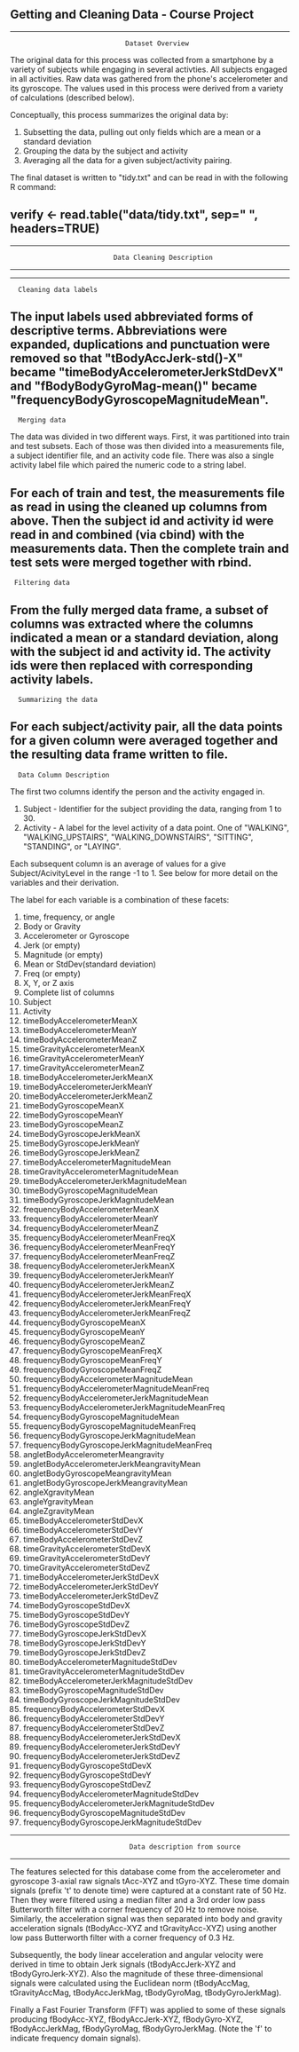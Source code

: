 ## Getting and Cleaning Data - Course Project

 ----
                                 Dataset Overview

The original data for this process was collected from a smartphone by a variety of subjects while engaging in several activties. All subjects engaged in all activities. Raw data was gathered from the phone's accelerometer and its gyroscope. The values used in this process were derived from a variety of calculations (described below).

Conceptually, this process summarizes the original data by:
1. Subsetting the data, pulling out only fields which are a mean or a standard deviation 
2. Grouping the data by the subject and activity 
3. Averaging all the data for a given subject/activity pairing.

The final dataset is written to "tidy.txt" and can be read in with the following R command:

verify <- read.table("data/tidy.txt", sep=" ", headers=TRUE)
 ----
 ----
                              Data Cleaning Description
 ----
  ----
 
      Cleaning data labels

The input labels used abbreviated forms of descriptive terms. Abbreviations were expanded, duplications and punctuation were removed so that "tBodyAccJerk-std()-X" became "timeBodyAccelerometerJerkStdDevX" and "fBodyBodyGyroMag-mean()" became "frequencyBodyGyroscopeMagnitudeMean".
 ----
      Merging data

The data was divided in two different ways. First, it was partitioned into train and test subsets. Each of those was then divided into a measurements file, a subject identifier file, and an activity code file. There was also a single activity label file which paired the numeric code to a string label.

For each of train and test, the measurements file as read in using the cleaned up columns from above. Then the subject id and activity id were read in and combined (via cbind) with the measurements data. Then the complete train and test sets were merged together with rbind.
 ----
     Filtering data

From the fully merged data frame, a subset of columns was extracted where the columns indicated a mean or a standard deviation, along with the subject id and activity id. The activity ids were then replaced with corresponding activity labels.
 ----
 
      Summarizing the data
 
For each subject/activity pair, all the data points for a given column were averaged together and the resulting data frame written to file.
 ----
      Data Column Description
 
The first two columns identify the person and the activity engaged in.
1. Subject - Identifier for the subject providing the data, ranging from 1 to 30.
2. Activity - A label for the level activity of a data point. One of "WALKING", "WALKING_UPSTAIRS", "WALKING_DOWNSTAIRS", "SITTING", "STANDING", or "LAYING".

Each subsequent column is an average of values for a give Subject/AcivityLevel in the range -1 to 1. See below for more detail on the variables and their derivation.

The label for each variable is a combination of these facets:

1. time, frequency, or angle 
2. Body or Gravity
3. Accelerometer or Gyroscope
4. Jerk (or empty)
5. Magnitude (or empty)
6. Mean or StdDev(standard deviation)
7. Freq (or empty)
8. X, Y, or Z axis
9. Complete list of columns
10. Subject
11. Activity
12. timeBodyAccelerometerMeanX
13. timeBodyAccelerometerMeanY
14. timeBodyAccelerometerMeanZ
15. timeGravityAccelerometerMeanX
16. timeGravityAccelerometerMeanY
17. timeGravityAccelerometerMeanZ
18. timeBodyAccelerometerJerkMeanX
19. timeBodyAccelerometerJerkMeanY
20. timeBodyAccelerometerJerkMeanZ
21. timeBodyGyroscopeMeanX
22. timeBodyGyroscopeMeanY
23. timeBodyGyroscopeMeanZ
24. timeBodyGyroscopeJerkMeanX
25. timeBodyGyroscopeJerkMeanY
26. timeBodyGyroscopeJerkMeanZ
27. timeBodyAccelerometerMagnitudeMean
28. timeGravityAccelerometerMagnitudeMean
29. timeBodyAccelerometerJerkMagnitudeMean
30. timeBodyGyroscopeMagnitudeMean
31. timeBodyGyroscopeJerkMagnitudeMean
32. frequencyBodyAccelerometerMeanX
33. frequencyBodyAccelerometerMeanY
34. frequencyBodyAccelerometerMeanZ
35. frequencyBodyAccelerometerMeanFreqX
36. frequencyBodyAccelerometerMeanFreqY
37. frequencyBodyAccelerometerMeanFreqZ
38. frequencyBodyAccelerometerJerkMeanX
39. frequencyBodyAccelerometerJerkMeanY
40. frequencyBodyAccelerometerJerkMeanZ
41. frequencyBodyAccelerometerJerkMeanFreqX
42. frequencyBodyAccelerometerJerkMeanFreqY
43. frequencyBodyAccelerometerJerkMeanFreqZ
44. frequencyBodyGyroscopeMeanX
45. frequencyBodyGyroscopeMeanY
46. frequencyBodyGyroscopeMeanZ
47. frequencyBodyGyroscopeMeanFreqX
48. frequencyBodyGyroscopeMeanFreqY
49. frequencyBodyGyroscopeMeanFreqZ
50. frequencyBodyAccelerometerMagnitudeMean
51. frequencyBodyAccelerometerMagnitudeMeanFreq
52. frequencyBodyAccelerometerJerkMagnitudeMean
53. frequencyBodyAccelerometerJerkMagnitudeMeanFreq
54. frequencyBodyGyroscopeMagnitudeMean
55. frequencyBodyGyroscopeMagnitudeMeanFreq
56. frequencyBodyGyroscopeJerkMagnitudeMean
57. frequencyBodyGyroscopeJerkMagnitudeMeanFreq
58. angletBodyAccelerometerMeangravity
59. angletBodyAccelerometerJerkMeangravityMean
60. angletBodyGyroscopeMeangravityMean
61. angletBodyGyroscopeJerkMeangravityMean
62. angleXgravityMean
63. angleYgravityMean
64. angleZgravityMean
65. timeBodyAccelerometerStdDevX
66. timeBodyAccelerometerStdDevY
67. timeBodyAccelerometerStdDevZ
68. timeGravityAccelerometerStdDevX
69. timeGravityAccelerometerStdDevY
70. timeGravityAccelerometerStdDevZ
71. timeBodyAccelerometerJerkStdDevX
72. timeBodyAccelerometerJerkStdDevY
73. timeBodyAccelerometerJerkStdDevZ
74. timeBodyGyroscopeStdDevX
75. timeBodyGyroscopeStdDevY
76. timeBodyGyroscopeStdDevZ
77. timeBodyGyroscopeJerkStdDevX
78. timeBodyGyroscopeJerkStdDevY
79. timeBodyGyroscopeJerkStdDevZ
80. timeBodyAccelerometerMagnitudeStdDev
81. timeGravityAccelerometerMagnitudeStdDev
82. timeBodyAccelerometerJerkMagnitudeStdDev
83. timeBodyGyroscopeMagnitudeStdDev
84. timeBodyGyroscopeJerkMagnitudeStdDev
85. frequencyBodyAccelerometerStdDevX
86. frequencyBodyAccelerometerStdDevY
87. frequencyBodyAccelerometerStdDevZ
88. frequencyBodyAccelerometerJerkStdDevX
89. frequencyBodyAccelerometerJerkStdDevY
90. frequencyBodyAccelerometerJerkStdDevZ
91. frequencyBodyGyroscopeStdDevX
92. frequencyBodyGyroscopeStdDevY
93. frequencyBodyGyroscopeStdDevZ
94. frequencyBodyAccelerometerMagnitudeStdDev
95. frequencyBodyAccelerometerJerkMagnitudeStdDev
96. frequencyBodyGyroscopeMagnitudeStdDev
97. frequencyBodyGyroscopeJerkMagnitudeStdDev

------
                                  Data description from source
------

The features selected for this database come from the accelerometer and gyroscope 3-axial raw signals tAcc-XYZ and tGyro-XYZ. These time domain signals (prefix 't' to denote time) were captured at a constant rate of 50 Hz. Then they were filtered using a median filter and a 3rd order low pass Butterworth filter with a corner frequency of 20 Hz to remove noise. Similarly, the acceleration signal was then separated into body and gravity acceleration signals (tBodyAcc-XYZ and tGravityAcc-XYZ) using another low pass Butterworth filter with a corner frequency of 0.3 Hz.

Subsequently, the body linear acceleration and angular velocity were derived in time to obtain Jerk signals (tBodyAccJerk-XYZ and tBodyGyroJerk-XYZ). Also the magnitude of these three-dimensional signals were calculated using the Euclidean norm (tBodyAccMag, tGravityAccMag, tBodyAccJerkMag, tBodyGyroMag, tBodyGyroJerkMag).

Finally a Fast Fourier Transform (FFT) was applied to some of these signals producing fBodyAcc-XYZ, fBodyAccJerk-XYZ, fBodyGyro-XYZ, fBodyAccJerkMag, fBodyGyroMag, fBodyGyroJerkMag. (Note the 'f' to indicate frequency domain signals).
